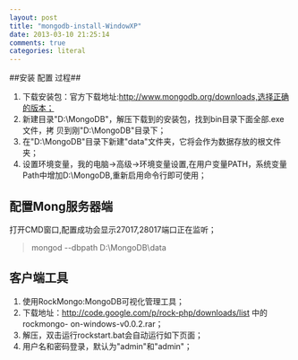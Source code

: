 ```yaml
---
layout: post
title: "mongodb-install-WindowXP"
date: 2013-03-10 21:25:14
comments: true
categories: literal
---
```


##安装 配置 过程##
1. 下载安装包：官方下载地址:http://www.mongodb.org/downloads,选择正确的版本；
2. 新建目录"D:\MongoDB"，解压下载到的安装包，找到bin目录下面全部.exe文件，拷
   贝到刚"D:\MongoDB"目录下；
3. 在"D:\MongoDB"目录下新建"data"文件夹，它将会作为数据存放的根文件夹；
4. 设置环境变量，我的电脑->高级->环境变量设置,在用户变量PATH，系统变量Path中增加D:\MongoDB,重新启用命令行即可使用；

## 配置Mong服务器端 ##
打开CMD窗口,配置成功会显示27017,28017端口正在监听；
> mongod --dbpath D:\MongoDB\data

## 客户端工具 ##
1. 使用RockMongo:MongoDB可视化管理工具；
2. 下载地址：http://code.google.com/p/rock-php/downloads/list 中的rockmongo-
            on-windows-v0.0.2.rar；
3. 解压，双击运行rockstart.bat会自动运行如下页面；
4. 用户名和密码登录，默认为"admin"和"admin"；